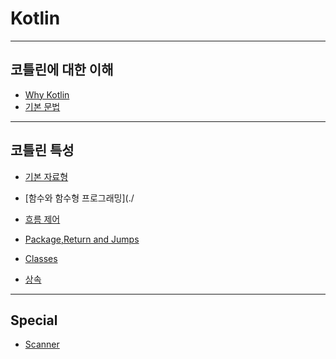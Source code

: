 # Kotlin
<hr>

## 코틀린에 대한 이해

* [Why Kotlin](./Readme/WhyKotlin.md)
* [기본 문법](./Readme/Basic.md)
<hr>

## 코틀린 특성

* [기본 자료형](./Readme/Basic2.md)

* [함수와 함수형 프로그래밍](./

* [흐름 제어](./Readme/ControlFlow.md)
      
* [Package,Return and Jumps](./Readme/RAJ.md)

* [Classes](./Readme/classes.md)

* [상속](./Readme/Inheritance.md)
<hr>

## Special

* [Scanner](./Readme/scanner.md)


